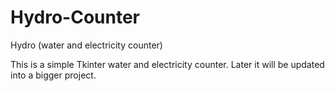# Hydro-Counter
Hydro (water and electricity counter)

This is a simple Tkinter water and electricity counter. Later it will be updated into a bigger project. 
